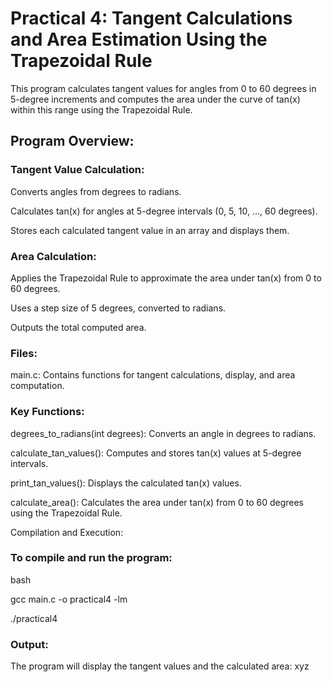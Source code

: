 # Practical 4: Tangent Calculations and Area Estimation Using the Trapezoidal Rule

This program calculates tangent values for angles from 0 to 60 degrees in 5-degree increments and computes the area under the curve of tan(x) within this range using the Trapezoidal Rule.

## Program Overview:

### Tangent Value Calculation:

Converts angles from degrees to radians.

Calculates tan(x) for angles at 5-degree intervals (0, 5, 10, ..., 60 degrees).

Stores each calculated tangent value in an array and displays them.

### Area Calculation:

Applies the Trapezoidal Rule to approximate the area under tan(x) from 0 to 60 degrees.

Uses a step size of 5 degrees, converted to radians.

Outputs the total computed area.

### Files:

main.c: Contains functions for tangent calculations, display, and area computation.

### Key Functions:

degrees_to_radians(int degrees): Converts an angle in degrees to radians.

calculate_tan_values(): Computes and stores tan(x) values at 5-degree intervals.

print_tan_values(): Displays the calculated tan(x) values.

calculate_area(): Calculates the area under tan(x) from 0 to 60 degrees using the Trapezoidal Rule.

Compilation and Execution:

### To compile and run the program:

bash

gcc main.c -o practical4 -lm

./practical4

 ### Output:

The program will display the tangent values and the calculated area: xyz
